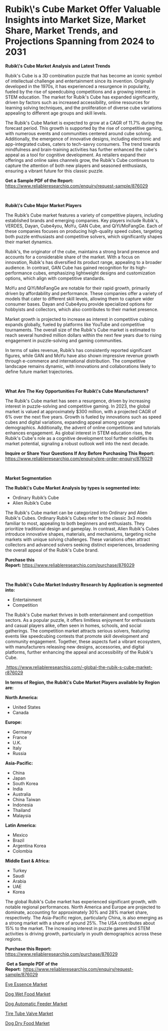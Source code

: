 <p><h1>Rubik\'s Cube Market Offer Valuable Insights into Market Size, Market Share, Market Trends, and Projections Spanning from 2024 to 2031</h1></p><p><strong>Rubik\'s Cube Market Analysis and Latest Trends</strong></p>
<p><p>Rubik's Cube is a 3D combination puzzle that has become an iconic symbol of intellectual challenge and entertainment since its invention. Originally developed in the 1970s, it has experienced a resurgence in popularity, fueled by the rise of speedcubing competitions and a growing interest in STEM education. The market for Rubik's Cube has expanded significantly, driven by factors such as increased accessibility, online resources for learning solving techniques, and the proliferation of diverse cube variations appealing to different age groups and skill levels.</p><p>The Rubik's Cube Market is expected to grow at a CAGR of 11.7% during the forecast period. This growth is supported by the rise of competitive gaming, with numerous events and communities centered around cube solving. Additionally, the emergence of innovative designs, including electronic and app-integrated cubes, caters to tech-savvy consumers. The trend towards mindfulness and brain-training activities has further enhanced the cube's appeal as a tool for cognitive development. As retailers expand their offerings and online sales channels grow, the Rubik's Cube continues to capture the attention of both new players and seasoned enthusiasts, ensuring a vibrant future for this classic puzzle.</p></p>
<p><strong>Get a Sample PDF of the Report:&nbsp;</strong> <a href="https://www.reliableresearchiq.com/enquiry/request-sample/876029">https://www.reliableresearchiq.com/enquiry/request-sample/876029</a></p>
<p>&nbsp;</p>
<p><strong>Rubik\'s Cube Major Market Players</strong></p>
<p><p>The Rubik’s Cube market features a variety of competitive players, including established brands and emerging companies. Key players include Rubik's, VERDES, Dayan, Cube4you, MoYu, GAN Cube, and QiYi/MoFangGe. Each of these companies focuses on producing high-quality speed cubes, targeting both puzzle enthusiasts and competitive solvers, which significantly shapes their market dynamics.</p><p>Rubik's, the originator of the cube, maintains a strong brand presence and accounts for a considerable share of the market. With a focus on innovation, Rubik's has diversified its product range, appealing to a broader audience. In contrast, GAN Cube has gained recognition for its high-performance cubes, emphasizing lightweight designs and customization options, which align with competitive standards.</p><p>MoYu and QiYi/MoFangGe are notable for their rapid growth, primarily driven by affordability and performance. These companies offer a variety of models that cater to different skill levels, allowing them to capture wider consumer bases. Dayan and Cube4you provide specialized options for hobbyists and collectors, which also contributes to their market presence.</p><p>Market growth is projected to increase as interest in competitive cubing expands globally, fueled by platforms like YouTube and competitive tournaments. The overall size of the Rubik's Cube market is estimated to reach several hundred million dollars within the next few years due to rising engagement in puzzle-solving and gaming communities.</p><p>In terms of sales revenue, Rubik’s has consistently reported significant figures, while GAN and MoYu have also shown impressive revenue growth through e-commerce and international distribution. The competitive landscape remains dynamic, with innovations and collaborations likely to define future market trajectories.</p></p>
<p>&nbsp;</p>
<p><strong>What Are The Key Opportunities For Rubik\'s Cube Manufacturers?</strong></p>
<p><p>The Rubik's Cube market has seen a resurgence, driven by increasing interest in puzzle-solving and competitive gaming. In 2023, the global market is valued at approximately $300 million, with a projected CAGR of 6% over the next five years. Growth is fueled by innovations such as speed cubes and digital variations, expanding appeal among younger demographics. Additionally, the advent of online competitions and tutorials enhances engagement. As global interest in STEM education rises, the Rubik's Cube's role as a cognitive development tool further solidifies its market potential, signaling a robust outlook well into the next decade.</p></p>
<p><strong>Inquire or Share Your Questions If Any Before Purchasing This Report:</strong> <a href="https://www.reliableresearchiq.com/enquiry/pre-order-enquiry/876029">https://www.reliableresearchiq.com/enquiry/pre-order-enquiry/876029</a></p>
<p>&nbsp;</p>
<p><strong>Market Segmentation</strong></p>
<p><strong>The Rubik\'s Cube Market Analysis by types is segmented into:</strong></p>
<p><ul><li>Ordinary Rubik’s Cube</li><li>Alien Rubik’s Cube</li></ul></p>
<p><p>The Rubik's Cube market can be categorized into Ordinary and Alien Rubik's Cubes. Ordinary Rubik's Cubes refer to the classic 3x3 models familiar to most, appealing to both beginners and enthusiasts. They prioritize traditional design and gameplay. In contrast, Alien Rubik's Cubes introduce innovative shapes, materials, and mechanisms, targeting niche markets with unique solving challenges. These variations often attract collectors and advanced solvers seeking distinct experiences, broadening the overall appeal of the Rubik's Cube brand.</p></p>
<p><strong>Purchase this Report:&nbsp;</strong><a href="https://www.reliableresearchiq.com/purchase/876029">https://www.reliableresearchiq.com/purchase/876029</a></p>
<p>&nbsp;</p>
<p><strong>The Rubik\'s Cube Market Industry Research by Application is segmented into:</strong></p>
<p><ul><li>Entertainment</li><li>Competition</li></ul></p>
<p><p>The Rubik's Cube market thrives in both entertainment and competition sectors. As a popular puzzle, it offers limitless enjoyment for enthusiasts and casual players alike, often seen in homes, schools, and social gatherings. The competition market attracts serious solvers, featuring events like speedcubing contests that promote skill development and community engagement. Together, these aspects fuel a vibrant ecosystem, with manufacturers releasing new designs, accessories, and digital platforms, further enhancing the appeal and accessibility of the Rubik's Cube.</p></p>
<p><a href="https://www.reliableresearchiq.com/-global-the-rubik-s-cube-market-r876029">&nbsp;https://www.reliableresearchiq.com/-global-the-rubik-s-cube-market-r876029</a></p>
<p><strong>In terms of Region, the Rubik\'s Cube Market Players available by Region are:</strong></p>
<p>
    <p> <strong> North America: </strong>
        <ul>
            <li>United States</li>
            <li>Canada</li>
        </ul>
        </p> 
    <p> <strong> Europe: </strong>
        <ul>
            <li>Germany</li>
            <li>France</li>
            <li>U.K.</li>
            <li>Italy</li>
            <li>Russia</li>
        </ul>
        </p> 
    <p> <strong> Asia-Pacific: </strong>
        <ul>
            <li>China</li>
            <li>Japan</li>
            <li>South Korea</li>
            <li>India</li>
            <li>Australia</li>
            <li>China Taiwan</li>
            <li>Indonesia</li>
            <li>Thailand</li>
            <li>Malaysia</li>
        </ul>
        </p> 
    <p> <strong> Latin America: </strong>
        <ul>
            <li>Mexico</li>
            <li>Brazil</li>
            <li>Argentina Korea</li>
            <li>Colombia</li>
        </ul>
        </p> 
    <p> <strong> Middle East & Africa: </strong>
        <ul>
            <li>Turkey</li>
            <li>Saudi</li>
            <li>Arabia</li>
            <li>UAE</li>
            <li>Korea</li>
        </ul>
    </p>
    </p>
<p><p>The global Rubik's Cube market has experienced significant growth, with notable regional performances. North America and Europe are projected to dominate, accounting for approximately 30% and 28% market share, respectively. The Asia-Pacific region, particularly China, is also emerging as a strong market with a share of around 25%. The USA contributes about 15% to the market. The increasing interest in puzzle games and STEM activities is driving growth, particularly in youth demographics across these regions.</p></p>
<p><strong>Purchase this Report: </strong><a href="https://www.reliableresearchiq.com/purchase/876029">https://www.reliableresearchiq.com/purchase/876029</a></p>
<p>&nbsp;<strong>Get a Sample PDF of the Report:&nbsp;&nbsp;</strong><a href="https://www.reliableresearchiq.com/enquiry/request-sample/876029">https://www.reliableresearchiq.com/enquiry/request-sample/876029</a></p>
<p><strong></strong></p>
<p><p><a href="https://www.linkedin.com/pulse/eye-essence-market-size-share-analysis-growth-trends-forecast-dfb5e?trackingId=fDHR5O%2FSQ7G2tc8XS43UEA%3D%3D">Eye Essence Market</a></p><p><a href="https://www.linkedin.com/pulse/future-trends-global-dog-wet-food-market-insights-analysis-from-sj3he?trackingId=MAwTwA1cSbm5eswNIepNPw%3D%3D">Dog Wet Food Market</a></p><p><a href="https://www.linkedin.com/pulse/dog-automatic-feeder-market-emerging-trends-future-prospects-ycwuc?trackingId=DRtkSE3dTTCPq2D27AErZw%3D%3D">Dog Automatic Feeder Market</a></p><p><a href="https://www.linkedin.com/pulse/global-tire-tube-valve-market-focus-product-type-rubber-valvemetal-qk97f?trackingId=VrxUNSNTQOmoA5s8wBeSqg%3D%3D">Tire Tube Valve Market</a></p><p><a href="https://www.linkedin.com/pulse/global-dog-dry-food-market-share-growth-opportunities-size-growing-skcse?trackingId=B2hbUx%2BCQyekufEM4mi0Zw%3D%3D">Dog Dry Food Market</a></p></p>